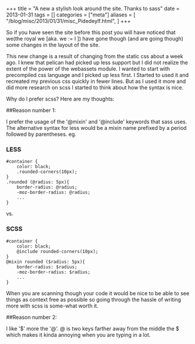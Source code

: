 +++
title = "A new a stylish look around the site. Thanks to sass"
date = 2013-01-31
tags = []
categories = ["meta"]
aliases = [
  "/blog/misc/2013/01/31/misc_Pidedeylf.html",
]
+++

So if you have seen the site before this post you will have noticed that we(the
royal we [aka. we := I ])
have gone though (and are going though) some changes in the layout of the site.

This new change is a result of changing from the static css about a week ago. I
knew that pelican had picked up less support but I did not realize the extent
of the power of the webassets module. I wanted to start with precompiled css
language and I picked up less first. I Started to used it and recreated my
previous css quickly in fewer lines. But as I used it more and did more
research on scss I started to think about how the syntax is nice.

Why do I prefer scss? Here are my thoughts:

##Reason number 1:

I prefer the usage of the '@mixin' and '@include' keywords that sass uses.
The alternative syntax for less would be a mixin name prefixed by a period
followed by parentheses. eg.

### LESS

    #container {
        color: black;
        .rounded-corners(10px);
    }
    .rounded (@radius: 5px){
        border-radius: @radius;
        -moz-border-radius: @radius;
        ...
    }

vs.

### SCSS

    #container {
        color: black;
        @include rounded-corners(10px);
    }
    @mixin rounded ($radius: 5px){
        border-radius: $radius;
        -moz-border-radius: $radius;
        ...
    }

When you are scanning though your code it would be nice to be able to see
things as context free as possible so going through the hassle of writing more
with scss is some-what worth it.

##Reason number 2: 

I like '$' more the '@'.  @ is two keys farther away from the
middle the $ which makes it kinda annoying when you are typing in a lot.



